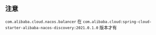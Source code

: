 ## 注意

`com.alibaba.cloud.nacos.balancer` 在 `com.alibaba.cloud:spring-cloud-starter-alibaba-nacos-discovery:2021.0.1.0` 版本才有
